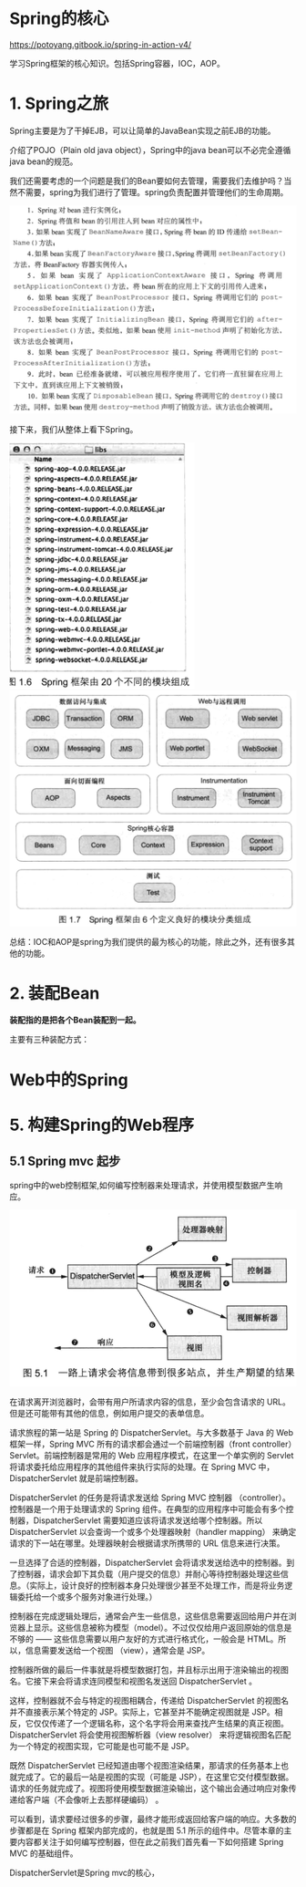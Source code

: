 # Spring的核心

https://potoyang.gitbook.io/spring-in-action-v4/

学习Spring框架的核心知识。包括Spring容器，IOC，AOP。

# 1. Spring之旅

Spring主要是为了干掉EJB，可以让简单的JavaBean实现之前EJB的功能。

介绍了POJO（Plain old java object），Spring中的java bean可以不必完全遵循java bean的规范。

我们还需要考虑的一个问题是我们的Bean要如何去管理，需要我们去维护吗？当然不需要，spring为我们进行了管理。spring负责配置并管理他们的生命周期。

![](img/20200207190844.png)

接下来，我们从整体上看下Spring。

<img src="img/20200207191800.png" style="zoom:50%;" />

<img src="img/20200207191831.png" style="zoom:50%;" />

总结：IOC和AOP是spring为我们提供的最为核心的功能，除此之外，还有很多其他的功能。

# 2. 装配Bean

**装配指的是把各个Bean装配到一起。**

主要有三种装配方式：



# Web中的Spring

# 5. 构建Spring的Web程序

## 5.1 Spring mvc 起步

spring中的web控制框架,如何编写控制器来处理请求，并使用模型数据产生响应。

![](img/20200207220503.png)

在请求离开浏览器时，会带有用户所请求内容的信息，至少会包含请求的 URL。但是还可能带有其他的信息，例如用户提交的表单信息。

请求旅程的第一站是 Spring 的 DispatcherServlet。与大多数基于 Java 的 Web 框架一样，Spring MVC 所有的请求都会通过一个前端控制器（front controller）Servlet。前端控制器是常用的 Web 应用程序模式，在这里一个单实例的 Servlet 将请求委托给应用程序的其他组件来执行实际的处理。在 Spring MVC 中，DispatcherServlet 就是前端控制器。

DispatcherServlet 的任务是将请求发送给 Spring MVC 控制器 （controller）。控制器是一个用于处理请求的 Spring 组件。在典型的应用程序中可能会有多个控制器，DispatcherServlet 需要知道应该将请求发送给哪个控制器。所以 DispatcherServlet 以会查询一个或多个处理器映射（handler mapping） 来确定请求的下一站在哪里。处理器映射会根据请求所携带的 URL 信息来进行决策。

一旦选择了合适的控制器，DispatcherServlet 会将请求发送给选中的控制器。到了控制器，请求会卸下其负载（用户提交的信息）并耐心等待控制器处理这些信息。（实际上，设计良好的控制器本身只处理很少甚至不处理工作，而是将业务逻辑委托给一个或多个服务对象进行处理。）

控制器在完成逻辑处理后，通常会产生一些信息，这些信息需要返回给用户并在浏览器上显示。这些信息被称为模型（model）。不过仅仅给用户返回原始的信息是不够的 —— 这些信息需要以用户友好的方式进行格式化，一般会是 HTML。所以，信息需要发送给一个视图 （view），通常会是 JSP。

控制器所做的最后一件事就是将模型数据打包，并且标示出用于渲染输出的视图名。它接下来会将请求连同模型和视图名发送回 DispatcherServlet 。

这样，控制器就不会与特定的视图相耦合，传递给 DispatcherServlet 的视图名并不直接表示某个特定的 JSP。实际上，它甚至并不能确定视图就是 JSP。相反，它仅仅传递了一个逻辑名称，这个名字将会用来查找产生结果的真正视图。DispatcherServlet 将会使用视图解析器（view resolver） 来将逻辑视图名匹配为一个特定的视图实现，它可能是也可能不是 JSP。

既然 DispatcherServlet 已经知道由哪个视图渲染结果，那请求的任务基本上也就完成了。它的最后一站是视图的实现（可能是 JSP），在这里它交付模型数据。请求的任务就完成了。视图将使用模型数据渲染输出，这个输出会通过响应对象传递给客户端（不会像听上去那样硬编码） 。

可以看到，请求要经过很多的步骤，最终才能形成返回给客户端的响应。大多数的步骤都是在 Spring 框架内部完成的，也就是图 5.1 所示的组件中。尽管本章的主要内容都关注于如何编写控制器，但在此之前我们首先看一下如何搭建 Spring MVC 的基础组件。



DispatcherServlet是Spring mvc的核心，



